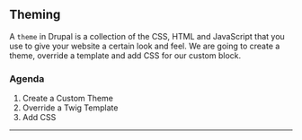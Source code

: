 ## Theming

A `theme` in Drupal is a collection of the CSS, HTML and JavaScript that you use to give your website a certain look and feel. We are going to create a theme, override a template and add CSS for our custom block.

### Agenda

1. Create a Custom Theme
2. Override a Twig Template
3. Add CSS


---
